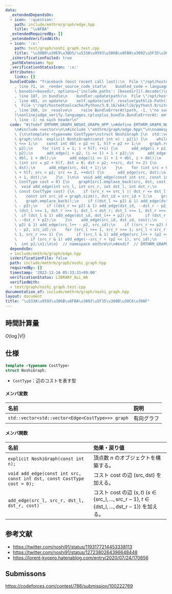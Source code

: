 ```yaml
---
data:
  _extendedDependsOn:
  - icon: ':question:'
    path: include/emthrm/graph/edge.hpp
    title: "\u8FBA"
  _extendedRequiredBy: []
  _extendedVerifiedWith:
  - icon: ':x:'
    path: test/graph/noshi_graph.test.cpp
    title: "\u30B0\u30E9\u30D5/\u533A\u9593\u306B\u8FBA\u3092\u5F35\u308B\u30C6\u30AF"
  _isVerificationFailed: true
  _pathExtension: hpp
  _verificationStatusIcon: ':x:'
  attributes:
    links: []
  bundledCode: "Traceback (most recent call last):\n  File \"/opt/hostedtoolcache/Python/3.9.16/x64/lib/python3.9/site-packages/onlinejudge_verify/documentation/build.py\"\
    , line 71, in _render_source_code_stat\n    bundled_code = language.bundle(stat.path,\
    \ basedir=basedir, options={'include_paths': [basedir]}).decode()\n  File \"/opt/hostedtoolcache/Python/3.9.16/x64/lib/python3.9/site-packages/onlinejudge_verify/languages/cplusplus.py\"\
    , line 187, in bundle\n    bundler.update(path)\n  File \"/opt/hostedtoolcache/Python/3.9.16/x64/lib/python3.9/site-packages/onlinejudge_verify/languages/cplusplus_bundle.py\"\
    , line 401, in update\n    self.update(self._resolve(pathlib.Path(included), included_from=path))\n\
    \  File \"/opt/hostedtoolcache/Python/3.9.16/x64/lib/python3.9/site-packages/onlinejudge_verify/languages/cplusplus_bundle.py\"\
    , line 260, in _resolve\n    raise BundleErrorAt(path, -1, \"no such header\"\
    )\nonlinejudge_verify.languages.cplusplus_bundle.BundleErrorAt: emthrm/graph/edge.hpp:\
    \ line -1: no such header\n"
  code: "#ifndef EMTHRM_GRAPH_NOSHI_GRAPH_HPP_\n#define EMTHRM_GRAPH_NOSHI_GRAPH_HPP_\n\
    \n#include <vector>\n\n#include \"emthrm/graph/edge.hpp\"\n\nnamespace emthrm\
    \ {\n\ntemplate <typename CostType>\nstruct NoshiGraph {\n  std::vector<std::vector<Edge<CostType>>>\
    \ graph;\n\n  explicit NoshiGraph(const int n) : p2(1) {\n    while (p2 < n) p2\
    \ <<= 1;\n    const int dbl = p2 << 1, hlf = p2 >> 1;\n    graph.resize(dbl +\
    \ p2);\n    for (int i = 1; i < hlf; ++i) {\n      add_edge(i + p2, (i << 1) +\
    \ p2);\n      add_edge(i + p2, (i << 1) + 1 + p2);\n      add_edge((i << 1) +\
    \ dbl, i + dbl);\n      add_edge((i << 1) + 1 + dbl, i + dbl);\n    }\n    for\
    \ (int src = p2 + hlf, dst = 0; dst < p2; ++src, dst += 2) {\n      add_edge(src,\
    \ dst);\n      add_edge(src, dst + 1);\n    }\n    for (int src = 0, dst = dbl\
    \ + hlf; src < p2; src += 2, ++dst) {\n      add_edge(src, dst);\n      add_edge(src\
    \ + 1, dst);\n    }\n  }\n\n  void add_edge(const int src, const int dst, const\
    \ CostType cost = 0) {\n    graph[src].emplace_back(src, dst, cost);\n  }\n\n\
    \  void add_edge(int src_l, int src_r, int dst_l, int dst_r,\n               \
    \ const CostType cost) {\n    if (src_r <= src_l || dst_r <= dst_l) return;\n\
    \    const int src_id = graph.size(), dst_id = src_id + 1;\n    graph.emplace_back();\n\
    \    graph.emplace_back();\n    if ((dst_l += p2) & 1) add_edge(dst_id, dst_l++\
    \ - p2);\n    if ((dst_r += p2) & 1) add_edge(dst_id, --dst_r - p2);\n    for\
    \ (dst_l >>= 1, dst_r >>= 1; dst_l < dst_r; dst_l >>= 1, dst_r >>= 1) {\n    \
    \  if (dst_l & 1) add_edge(dst_id, dst_l++ + p2);\n      if (dst_r & 1) add_edge(dst_id,\
    \ --dst_r + p2);\n    }\n    add_edge(src_id, dst_id, cost);\n    if ((src_l +=\
    \ p2) & 1) add_edge(src_l++ - p2, src_id);\n    if ((src_r += p2) & 1) add_edge(--src_r\
    \ - p2, src_id);\n    for (src_l >>= 1, src_r >>= 1; src_l < src_r; src_l >>=\
    \ 1, src_r >>= 1) {\n      if (src_l & 1) add_edge(src_l++ + (p2 << 1), src_id);\n\
    \      if (src_r & 1) add_edge(--src_r + (p2 << 1), src_id);\n    }\n  }\n\n private:\n\
    \  int p2;\n};\n\n}  // namespace emthrm\n\n#endif  // EMTHRM_GRAPH_NOSHI_GRAPH_HPP_\n"
  dependsOn:
  - include/emthrm/graph/edge.hpp
  isVerificationFile: false
  path: include/emthrm/graph/noshi_graph.hpp
  requiredBy: []
  timestamp: '2022-12-16 05:33:31+09:00'
  verificationStatus: LIBRARY_ALL_WA
  verifiedWith:
  - test/graph/noshi_graph.test.cpp
documentation_of: include/emthrm/graph/noshi_graph.hpp
layout: document
title: "\u533A\u9593\u306B\u8FBA\u3092\u5F35\u308B\u30C6\u30AF"
---
```



## 時間計算量

$O(\log{\lvert V \rvert})$


## 仕様

```cpp
template <typename CostType>
struct NoshiGraph;
```

- `CostType`：辺のコストを表す型

#### メンバ変数

|名前|説明|
|:--|:--|
|`std::vector<std::vector<Edge<CostType>>> graph`|有向グラフ|

#### メンバ関数

|名前|効果・戻り値|
|:--|:--|
|`explicit NoshiGraph(const int n);`|頂点数 $n$ のオブジェクトを構築する。|
|`void add_edge(const int src, const int dst, const CostType cost = 0);`|コスト $\mathrm{cost}$ の辺 $(\mathrm{src}, \mathrm{dst})$ を加える。|
|`add_edge(src_l, src_r, dst_l, dst_r, cost)`|コスト $\mathrm{cost}$ の辺 $(s, t)$ ($s \in \lbrace \mathrm{src\_l}, \ldots, \mathrm{src\_r} - 1 \rbrace,\ t \in \lbrace \mathrm{dst\_l}, \ldots, \mathrm{dst\_r} - 1 \rbrace$) を加える。|


## 参考文献

- https://twitter.com/noshi91/status/1193177214453338113
- https://twitter.com/noshi91/status/1272380264396648448
- https://lorent-kyopro.hatenablog.com/entry/2020/07/24/170656


## Submissons

https://codeforces.com/contest/786/submission/100222769
